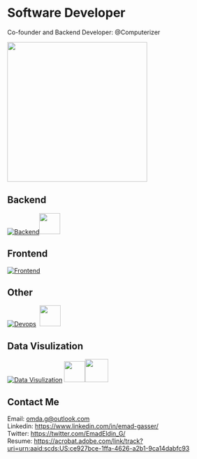 # Software Developer
Co-founder and Backend Developer: @Computerizer

<img src='https://miro.medium.com/max/720/1*nWQ_U5NKEfNeGCTfh_2-Mw.gif' width=320>


## Backend   
[![Backend](https://skillicons.dev/icons?i=python,django,postgres,sqlite)](https://skillicons.dev)<img src='https://miro.medium.com/max/512/0*Nn7jvZ2XB2KcKqUC.png' width='48'>

## Frontend   
[![Frontend](https://skillicons.dev/icons?i=html,css,js,bootstrap)](https://skillicons.dev) 

## Other   
[![Devops](https://skillicons.dev/icons?i=docker,git,selenium,aws,vscode)](https://skillicons.dev) &nbsp;<img src='https://avatars.githubusercontent.com/u/54465427?v=4' width='48'>  

## Data Visulization  
[![Data Visulization](https://skillicons.dev/icons?i=r)](https://skillicons.dev) <img src='https://cdn.icon-icons.com/icons2/2397/PNG/512/microsoft_office_excel_logo_icon_145720.png' width='48'><img src='https://cdn.filepicker.io/api/file/jZDILlufSOSDOkuJTZ7J' width='53'>  



## Contact Me

Email: <omda.g@outlook.com>  
Linkedin: <https://www.linkedin.com/in/emad-gasser/>  
Twitter: <https://twitter.com/EmadEldin_G/>  
Resume: <https://acrobat.adobe.com/link/track?uri=urn:aaid:scds:US:ce927bce-1ffa-4626-a2b1-9ca14dabfc93>


